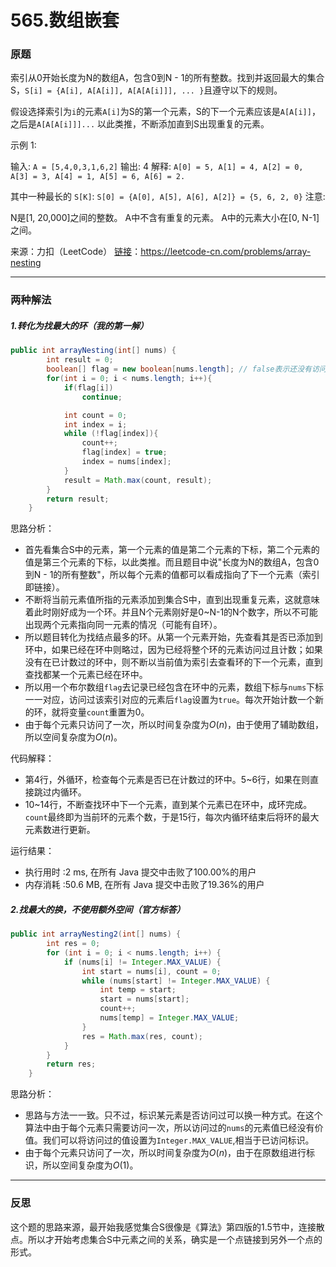 # 565.数组嵌套

### 原题

索引从0开始长度为N的数组A，包含0到N - 1的所有整数。找到并返回最大的集合S，`S[i] = {A[i], A[A[i]], A[A[A[i]]], ... }`且遵守以下的规则。

假设选择索引为`i`的元素`A[i]`为S的第一个元素，S的下一个元素应该是`A[A[i]]`，之后是`A[A[A[i]]]...` 以此类推，不断添加直到S出现重复的元素。

示例 1:

输入: `A = [5,4,0,3,1,6,2]`
输出: 4
解释: 
`A[0] = 5, A[1] = 4, A[2] = 0, A[3] = 3, A[4] = 1, A[5] = 6, A[6] = 2.`

其中一种最长的 `S[K]`:
`S[0] = {A[0], A[5], A[6], A[2]} = {5, 6, 2, 0}`
注意:

N是[1, 20,000]之间的整数。
A中不含有重复的元素。
A中的元素大小在[0, N-1]之间。

来源：力扣（LeetCode）
[链接](https://leetcode-cn.com/problems/array-nesting)：https://leetcode-cn.com/problems/array-nesting

---

### 两种解法

##### 1.转化为找最大的环（我的第一解）

```java
public int arrayNesting(int[] nums) {
        int result = 0;
        boolean[] flag = new boolean[nums.length]; // false表示还没有访问过该元素
        for(int i = 0; i < nums.length; i++){
            if(flag[i])
                continue;

            int count = 0;
            int index = i;
            while (!flag[index]){
                count++;
                flag[index] = true;
                index = nums[index];
            }
            result = Math.max(count, result);
        }
        return result;
    }
```

思路分析：

* 首先看集合S中的元素，第一个元素的值是第二个元素的下标，第二个元素的值是第三个元素的下标，以此类推。而且题目中说"长度为N的数组A，包含0到N - 1的所有整数"，所以每个元素的值都可以看成指向了下一个元素（索引即链接）。
* 不断将当前元素值所指的元素添加到集合S中，直到出现重复元素，这就意味着此时刚好成为一个环。并且N个元素刚好是0~N-1的N个数字，所以不可能出现两个元素指向同一元素的情况（可能有自环）。
* 所以题目转化为找结点最多的环。从第一个元素开始，先查看其是否已添加到环中，如果已经在环中则略过，因为已经将整个环的元素访问过且计数；如果没有在已计数过的环中，则不断以当前值为索引去查看环的下一个元素，直到查找都某一个元素已经在环中。
* 所以用一个布尔数组`flag`去记录已经包含在环中的元素，数组下标与`nums`下标一一对应，访问过该索引对应的元素后`flag`设置为`true`。每次开始计数一个新的环，就将变量`count`重置为0。
* 由于每个元素只访问了一次，所以时间复杂度为$O(n)$，由于使用了辅助数组，所以空间复杂度为$O(n)$。

代码解释：

* 第4行，外循环，检查每个元素是否已在计数过的环中。5~6行，如果在则直接跳过内循环。
* 10~14行，不断查找环中下一个元素，直到某个元素已在环中，成环完成。`count`最终即为当前环的元素个数，于是15行，每次内循环结束后将环的最大元素数进行更新。

运行结果：
* 执行用时 :2 ms, 在所有 Java 提交中击败了100.00%的用户
* 内存消耗 :50.6 MB, 在所有 Java 提交中击败了19.36%的用户

##### 2.找最大的换，不使用额外空间（官方标答）

```java
public int arrayNesting2(int[] nums) {
        int res = 0;
        for (int i = 0; i < nums.length; i++) {
            if (nums[i] != Integer.MAX_VALUE) {
                int start = nums[i], count = 0;
                while (nums[start] != Integer.MAX_VALUE) {
                    int temp = start;
                    start = nums[start];
                    count++;
                    nums[temp] = Integer.MAX_VALUE;
                }
                res = Math.max(res, count);
            }
        }
        return res;
    }
```

思路分析：

* 思路与方法一一致。只不过，标识某元素是否访问过可以换一种方式。在这个算法中由于每个元素只需要访问一次，所以访问过的`nums`的元素值已经没有价值。我们可以将访问过的值设置为`Integer.MAX_VALUE`,相当于已访问标识。
* 由于每个元素只访问了一次，所以时间复杂度为$O(n)$，由于在原数组进行标识，所以空间复杂度为$O(1)$。

----

### 反思

这个题的思路来源，最开始我感觉集合S很像是《算法》第四版的1.5节中，连接散点。所以才开始考虑集合S中元素之间的关系，确实是一个点链接到另外一个点的形式。

